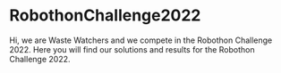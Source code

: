 # RobothonChallenge2022
Hi, we are Waste Watchers and we compete in the Robothon Challenge 2022. Here you will find our solutions and results for the Robothon Challenge 2022.
